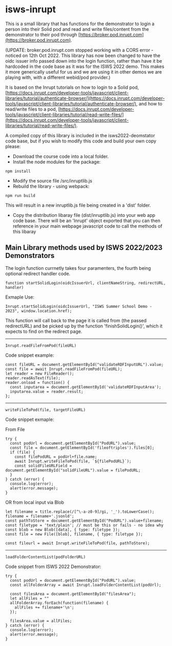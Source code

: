 # isws-inrupt
 
This is a small library that has functions for the demonstrator to login a person into their Solid pod and read and write files/content from the demonstrator to their pod through [https://broker.pod.inrupt.com](https://broker.pod.inrupt.com). 

(UPDATE: broker.pod.inrupt.com stopped working with a CORS error - noticed on 12th Oct 2022. This library has now been changed to have the oidc issuer info passed down into the login function, rather than have it be hardcoded in the code base as it was for the ISWS 2022 demo. This makes it more generically useful for us and we are using it in other demos we are playing with, with a different webid/pod provider.)
 
It is based on the Inrupt tutorials on how to login to a Solid pod, [https://docs.inrupt.com/developer-tools/javascript/client-libraries/tutorial/authenticate-browser/](https://docs.inrupt.com/developer-tools/javascript/client-libraries/tutorial/authenticate-browser/), and how to read/write files to a pod, [https://docs.inrupt.com/developer-tools/javascript/client-libraries/tutorial/read-write-files/](https://docs.inrupt.com/developer-tools/javascript/client-libraries/tutorial/read-write-files/).

A compiled copy of this library is included in the isws2022-deomstator code base, but if you wish to modify this code and build your own copy please:

* Download the course code into a local folder.
* Install the node modules for the package:
```
npm install
```
* Modify the source file /src/inruptlib.js
* Rebuild the library - using webpack:

```
npm run build
```
This will result in a new inruptlib.js file being created in a 'dist' folder.

* Copy the distribution libaray file (dist/inruptlib.js) into your web app code base. There will be an 'Inrupt' object exported that you can then reference in your main webpage javascript code to call the methods of this libaray

## Main Library methods used by ISWS 2022/2023 Demonstrators 

The login function currnetly takes four paramenters, the fourth being optional redirect handler code.

```
function startSolidLogin(oidcIssuerUrl, clientNameString, redirectURL, handler) 
```

Exmaple Use:
```
Inrupt.startSolidLogin(oidcIssuerUrl, "ISWS Summer School Demo - 2023", window.location.href);
```

This function will call back to the page it is called from (the passed redirectURL) and be picked up by the function 'finishSolidLogin()', which it expects to find on the redirect page.

***
```
Inrupt.readFileFromPod(fileURL)
```
Code snippet example:
```
const fileURL = document.getElementById("validateRDFInputURL").value;
const file = await Inrupt.readFileFromPod(fileURL);
let reader = new FileReader();
reader.readAsText(file);
reader.onload = function() {
  const inputarea = document.getElementById('validateRDFInputArea');
  inputarea.value = reader.result;
};
```

***
```
writeFileToPod(file, targetFileURL)
```
Code snippet exmaple:

From File
```
try {
  const podUrl = document.getElementById("PodURL").value;
  const file = document.getElementById('fileoftriples').files[0];
  if (file) {
    const filePodURL = podUrl+file.name;
    await Inrupt.writeFileToPod(file, `${filePodURL}`);
    const solidFileURLField = document.getElementById("solidFileURL").value = filePodURL;
  }
} catch (error) {
  console.log(error);
  alert(error.message);
}
```

OR from local input via Blob
```
let filename = title.replace(/[^\-a-z0-9]/gi, '_').toLowerCase();
filename = filename+'.jsonld';
const pathToStore = document.getElementById("PodURL").value+filename;
const filetype = 'text/plain'; // must be this or fails - no idea why
const blob = new Blob([data], { type: filetype });
const file = new File([blob], filename, { type: filetype });

const fileurl = await Inrupt.writeFileToPod(file, pathToStore);
```

***
```
loadFolderContentList(podFolderURL)
```
Code snippet from ISWS 2022 Demonstrator:
```
try {
  const podUrl = document.getElementById("PodURL").value;
  const allFolderArray = await Inrupt.loadFolderContentList(podUrl);

  const filesArea = document.getElementById("filesArea");
  let allFiles = ""
  allFolderArray.forEach(function(filename) {
    allFiles += filename+'\n';
  });

  filesArea.value = allFiles;
} catch (error) {
  console.log(error);
  alert(error.message);
}
```
